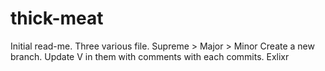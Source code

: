 # thick-meat
Initial read-me. Three various file. 
Supreme > Major > Minor
Create a new branch.
Update V in them with comments with each commits.
Exlixr
